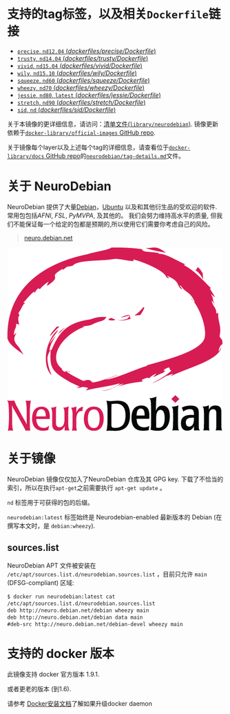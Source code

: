# 支持的tag标签，以及相关`Dockerfile`链接

-	[`precise`, `nd12.04` (*dockerfiles/precise/Dockerfile*)](https://github.com/neurodebian/dockerfiles/blob/dc947232d6c7bf67d1dba642fdb1234fbaa95ab7/dockerfiles/precise/Dockerfile)
-	[`trusty`, `nd14.04` (*dockerfiles/trusty/Dockerfile*)](https://github.com/neurodebian/dockerfiles/blob/dc947232d6c7bf67d1dba642fdb1234fbaa95ab7/dockerfiles/trusty/Dockerfile)
-	[`vivid`, `nd15.04` (*dockerfiles/vivid/Dockerfile*)](https://github.com/neurodebian/dockerfiles/blob/dc947232d6c7bf67d1dba642fdb1234fbaa95ab7/dockerfiles/vivid/Dockerfile)
-	[`wily`, `nd15.10` (*dockerfiles/wily/Dockerfile*)](https://github.com/neurodebian/dockerfiles/blob/dc947232d6c7bf67d1dba642fdb1234fbaa95ab7/dockerfiles/wily/Dockerfile)
-	[`squeeze`, `nd60` (*dockerfiles/squeeze/Dockerfile*)](https://github.com/neurodebian/dockerfiles/blob/dc947232d6c7bf67d1dba642fdb1234fbaa95ab7/dockerfiles/squeeze/Dockerfile)
-	[`wheezy`, `nd70` (*dockerfiles/wheezy/Dockerfile*)](https://github.com/neurodebian/dockerfiles/blob/dc947232d6c7bf67d1dba642fdb1234fbaa95ab7/dockerfiles/wheezy/Dockerfile)
-	[`jessie`, `nd80`, `latest` (*dockerfiles/jessie/Dockerfile*)](https://github.com/neurodebian/dockerfiles/blob/dc947232d6c7bf67d1dba642fdb1234fbaa95ab7/dockerfiles/jessie/Dockerfile)
-	[`stretch`, `nd90` (*dockerfiles/stretch/Dockerfile*)](https://github.com/neurodebian/dockerfiles/blob/dc947232d6c7bf67d1dba642fdb1234fbaa95ab7/dockerfiles/stretch/Dockerfile)
-	[`sid`, `nd` (*dockerfiles/sid/Dockerfile*)](https://github.com/neurodebian/dockerfiles/blob/dc947232d6c7bf67d1dba642fdb1234fbaa95ab7/dockerfiles/sid/Dockerfile)

关于本镜像的更详细信息，请访问：[清单文件(`library/neurodebian`)](https://github.com/docker-library/official-images/blob/master/library/neurodebian). 镜像更新依赖于[`docker-library/official-images` GitHub repo](https://github.com/docker-library/official-images).

关于镜像每个layer以及上述每个tag的详细信息，请查看位于[`docker-library/docs` GitHub repo](https://github.com/docker-library/docs)的[`neurodebian/tag-details.md`](https://github.com/docker-library/docs/blob/master/neurodebian/tag-details.md)文件。

# 关于 NeuroDebian

NeuroDebian 提供了大量[Debian](http://www.debian.org)，[Ubuntu](http://www.ubuntu.com) 以及和其他衍生品的受欢迎的软件. 常用包包括*AFNI*, *FSL*, *PyMVPA*, 及其他的。 我们会努力维持高水平的质量, 但我们不能保证每一个给定的包都是预期的,所以使用它们需要你考虑自己的风险。

> [neuro.debian.net](http://neuro.debian.net/)

![logo](https://raw.githubusercontent.com/docker-library/docs/master/neurodebian/logo.png)

# 关于镜像

NeuroDebian 镜像仅仅加入了NeuroDebian 仓库及其 GPG key. 下载了不恰当的索引，所以在执行`apt-get`之前需要执行 `apt-get update` 。

`nd` 标签用于可获得的包的后缀。

`neurodebian:latest` 标签始终是 Neurodebian-enabled 最新版本的 Debian (在撰写本文时，是 `debian:wheezy`).

## sources.list

NeuroDebian APT 文件被安装在 `/etc/apt/sources.list.d/neurodebian.sources.list` ，目前只允许 `main` (DFSG-compliant) 区域:

```console
$ docker run neurodebian:latest cat /etc/apt/sources.list.d/neurodebian.sources.list
deb http://neuro.debian.net/debian wheezy main
deb http://neuro.debian.net/debian data main
#deb-src http://neuro.debian.net/debian-devel wheezy main
```

# 支持的 docker 版本

此镜像支持 docker 官方版本 1.9.1.

或者更老的版本 (到1.6).

请参考 [Docker安装文档](https://docs.docker.com/installation/)了解如果升级docker daemon

